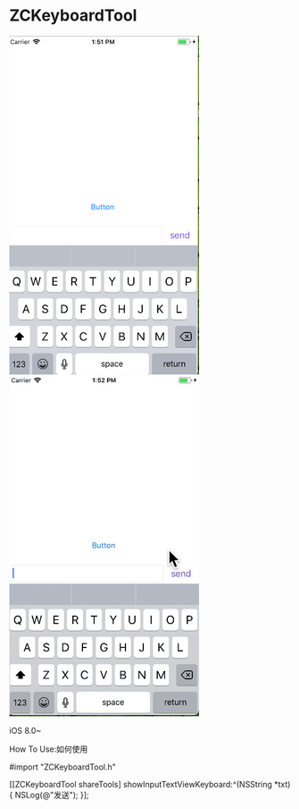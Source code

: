 # ZCKeyboardTool
![](https://github.com/yellowTiger/ZCKeyboardTool/blob/master/aa.png)
![](https://github.com/yellowTiger/ZCKeyboardTool/blob/master/ddd.gif)

 iOS 8.0~
 
How To Use:如何使用

#import "ZCKeyboardTool.h"

 [[ZCKeyboardTool shareTools] showInputTextViewKeyboard:^(NSString *txt) {
      NSLog(@"发送");
  }];
